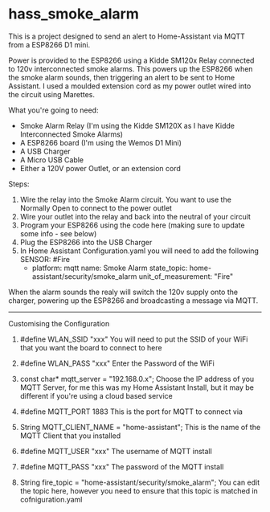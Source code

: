 # hass_smoke_alarm

This is a project designed to send an alert to Home-Assistant via MQTT from a ESP8266 D1 mini. 

Power is provided to the ESP8266 using a Kidde SM120x Relay connected to 120v interconnected smoke alarms. This powers up the ESP8266 when the smoke alarm sounds, then triggering an alert to be sent to Home Assistant. I used a moulded extension cord as my power outlet wired into the circuit using Marettes.

What you're going to need:

- Smoke Alarm Relay (I'm using the Kidde SM120X as I have Kidde Interconnected Smoke Alarms)
- A ESP8266 board (I'm using the Wemos D1 Mini)
- A USB Charger
- A Micro USB Cable
- Either a 120V power Outlet, or an extension cord

Steps:

1. Wire the relay into the Smoke Alarm circuit. You want to use the Normally Open to connect to the power outlet
2. Wire your outlet into the relay and back into the neutral of your circuit
3. Program your ESP8266 using the code here (making sure to update some info - see below)
4. Plug the ESP8266 into the USB Charger
5. In Home Assistant Configuration.yaml you will need to add the following SENSOR:
      #Fire
      - platform: mqtt
        name: Smoke Alarm
        state_topic: home-assistant/security/smoke_alarm
        unit_of_measurement: "Fire"
        
When the alarm sounds the realy will switch the 120v supply onto the charger, powering up the ESP8266 and broadcasting a message via MQTT.

----------------

Customising the Configuration

1. #define WLAN_SSID                 "xxx"
You will need to put the SSID of your WiFi that you want the board to connect to here

2. #define WLAN_PASS                 "xxx"
Enter the Password of the WiFi

3. const char* mqtt_server           = "192.168.0.x";
Choose the IP address of you MQTT Server, for me this was my Home Assistant Install, but it may be different if you're using a cloud based service

4. #define MQTT_PORT                 1883
This is the port for MQTT to connect via

5. String MQTT_CLIENT_NAME           = "home-assistant";
This is the name of the MQTT Client that you installed

6. #define MQTT_USER                 "xxx"
The username of MQTT install

7. #define MQTT_PASS                 "xxx"
The password of the MQTT install

8. String    fire_topic              = "home-assistant/security/smoke_alarm";
You can edit the topic here, however you need to ensure that this topic is matched in cofniguration.yaml
